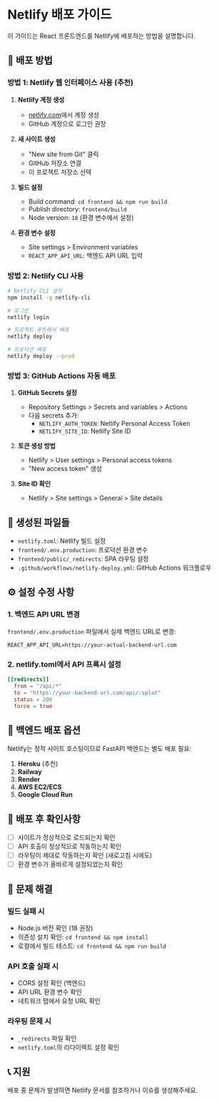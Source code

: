 # Netlify 배포 가이드

이 가이드는 React 프론트엔드를 Netlify에 배포하는 방법을 설명합니다.

## 🚀 배포 방법

### 방법 1: Netlify 웹 인터페이스 사용 (추천)

1. **Netlify 계정 생성**
   - [netlify.com](https://netlify.com)에서 계정 생성
   - GitHub 계정으로 로그인 권장

2. **새 사이트 생성**
   - "New site from Git" 클릭
   - GitHub 저장소 연결
   - 이 프로젝트 저장소 선택

3. **빌드 설정**
   - Build command: `cd frontend && npm run build`
   - Publish directory: `frontend/build`
   - Node version: `18` (환경 변수에서 설정)

4. **환경 변수 설정**
   - Site settings > Environment variables
   - `REACT_APP_API_URL`: 백엔드 API URL 입력

### 방법 2: Netlify CLI 사용

```bash
# Netlify CLI 설치
npm install -g netlify-cli

# 로그인
netlify login

# 프로젝트 루트에서 배포
netlify deploy

# 프로덕션 배포
netlify deploy --prod
```

### 방법 3: GitHub Actions 자동 배포

1. **GitHub Secrets 설정**
   - Repository Settings > Secrets and variables > Actions
   - 다음 secrets 추가:
     - `NETLIFY_AUTH_TOKEN`: Netlify Personal Access Token
     - `NETLIFY_SITE_ID`: Netlify Site ID

2. **토큰 생성 방법**
   - Netlify > User settings > Personal access tokens
   - "New access token" 생성

3. **Site ID 확인**
   - Netlify > Site settings > General > Site details

## 📁 생성된 파일들

- `netlify.toml`: Netlify 빌드 설정
- `frontend/.env.production`: 프로덕션 환경 변수
- `frontend/public/_redirects`: SPA 라우팅 설정
- `.github/workflows/netlify-deploy.yml`: GitHub Actions 워크플로우

## ⚙️ 설정 수정 사항

### 1. 백엔드 API URL 변경
`frontend/.env.production` 파일에서 실제 백엔드 URL로 변경:
```
REACT_APP_API_URL=https://your-actual-backend-url.com
```

### 2. netlify.toml에서 API 프록시 설정
```toml
[[redirects]]
  from = "/api/*"
  to = "https://your-backend-url.com/api/:splat"
  status = 200
  force = true
```

## 🔧 백엔드 배포 옵션

Netlify는 정적 사이트 호스팅이므로 FastAPI 백엔드는 별도 배포 필요:

1. **Heroku** (추천)
2. **Railway**
3. **Render**
4. **AWS EC2/ECS**
5. **Google Cloud Run**

## 📝 배포 후 확인사항

- [ ] 사이트가 정상적으로 로드되는지 확인
- [ ] API 호출이 정상적으로 작동하는지 확인
- [ ] 라우팅이 제대로 작동하는지 확인 (새로고침 시에도)
- [ ] 환경 변수가 올바르게 설정되었는지 확인

## 🐛 문제 해결

### 빌드 실패 시
- Node.js 버전 확인 (18 권장)
- 의존성 설치 확인: `cd frontend && npm install`
- 로컬에서 빌드 테스트: `cd frontend && npm run build`

### API 호출 실패 시
- CORS 설정 확인 (백엔드)
- API URL 환경 변수 확인
- 네트워크 탭에서 요청 URL 확인

### 라우팅 문제 시
- `_redirects` 파일 확인
- `netlify.toml`의 리다이렉트 설정 확인

## 📞 지원

배포 중 문제가 발생하면 Netlify 문서를 참조하거나 이슈를 생성해주세요.